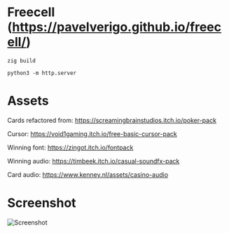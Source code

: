 # Freecell (https://pavelverigo.github.io/freecell/)

```
zig build
```

```
python3 -m http.server
```

# Assets

Cards refactored from: https://screamingbrainstudios.itch.io/poker-pack

Cursor: https://void1gaming.itch.io/free-basic-cursor-pack

Winning font: https://zingot.itch.io/fontpack

Winning audio: https://timbeek.itch.io/casual-soundfx-pack

Card audio: https://www.kenney.nl/assets/casino-audio

# Screenshot
![Screenshot](image.png)